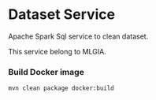 # Dataset Service

Apache Spark Sql service to clean dataset.

This service belong to MLGIA.

### Build Docker image
```
mvn clean package docker:build
```
